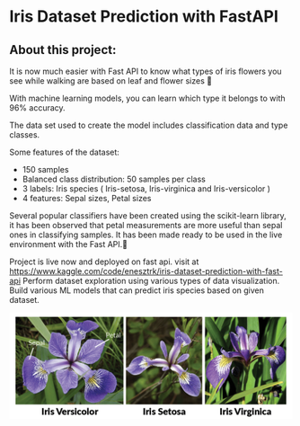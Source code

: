 # Iris Dataset Prediction with FastAPI
## About this project:
It is now much easier with Fast API to know what types of iris flowers you see while walking are based on leaf and flower sizes 🌸

With machine learning models, you can learn which type it belongs to with 96% accuracy.

The data set used to create the model includes classification data and type classes.

Some features of the dataset:
- 150 samples
- Balanced class distribution: 50 samples per class
- 3 labels: Iris species ( Iris-setosa, Iris-virginica and Iris-versicolor )
- 4 features: Sepal sizes, Petal sizes

Several popular classifiers have been created using the scikit-learn library, it has been observed that petal measurements are more useful than sepal ones in classifying samples. It has been made ready to be used in the live environment with the Fast API.🥳

Project is live now and deployed on fast api. visit at https://www.kaggle.com/code/enesztrk/iris-dataset-prediction-with-fast-api
Perform dataset exploration using various types of data visualization.
Build various ML models that can predict iris species based on given dataset.
​

![img](https://github.com/enessoztrk/Iris_Dataset_Prediction_with_FastAPI/blob/main/img/img.png?raw=true)
